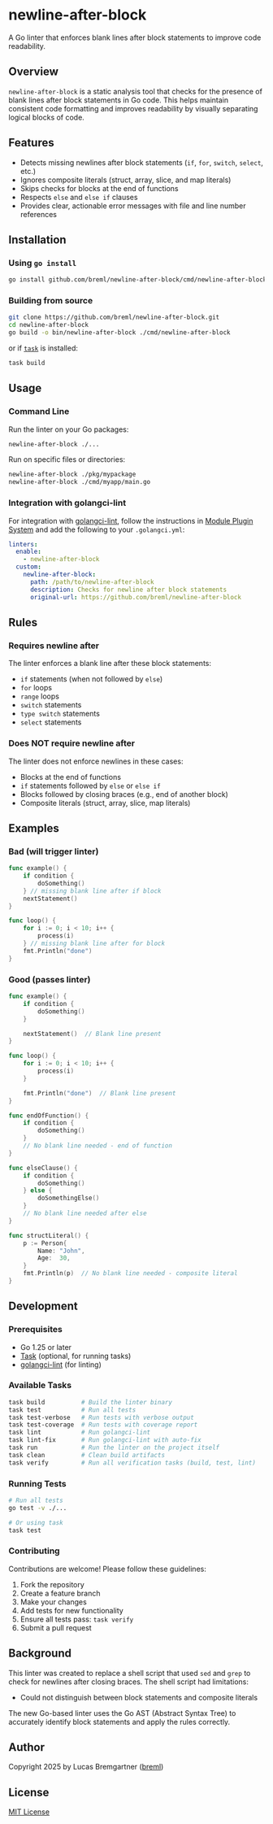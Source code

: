 # newline-after-block

A Go linter that enforces blank lines after block statements to improve code readability.

## Overview

`newline-after-block` is a static analysis tool that checks for the presence of blank lines after block statements in Go code. This helps maintain consistent code formatting and improves readability by visually separating logical blocks of code.

## Features

- Detects missing newlines after block statements (`if`, `for`, `switch`, `select`, etc.)
- Ignores composite literals (struct, array, slice, and map literals)
- Skips checks for blocks at the end of functions
- Respects `else` and `else if` clauses
- Provides clear, actionable error messages with file and line number references

## Installation

### Using `go install`

```bash
go install github.com/breml/newline-after-block/cmd/newline-after-block@latest
```

### Building from source

```bash
git clone https://github.com/breml/newline-after-block.git
cd newline-after-block
go build -o bin/newline-after-block ./cmd/newline-after-block
```

or if [`task`](https://taskfile.dev/) is installed:

```bash
task build
```

## Usage

### Command Line

Run the linter on your Go packages:

```bash
newline-after-block ./...
```

Run on specific files or directories:

```bash
newline-after-block ./pkg/mypackage
newline-after-block ./cmd/myapp/main.go
```

### Integration with golangci-lint

For integration with [golangci-lint](https://golangci-lint.run/), follow the instructions in
[Module Plugin System](https://golangci-lint.run/docs/plugins/module-plugins/) and add the following to your `.golangci.yml`:

```yaml
linters:
  enable:
    - newline-after-block
  custom:
    newline-after-block:
      path: /path/to/newline-after-block
      description: Checks for newline after block statements
      original-url: https://github.com/breml/newline-after-block
```

## Rules

### Requires newline after

The linter enforces a blank line after these block statements:

- `if` statements (when not followed by `else`)
- `for` loops
- `range` loops
- `switch` statements
- `type switch` statements
- `select` statements

### Does NOT require newline after

The linter does not enforce newlines in these cases:

- Blocks at the end of functions
- `if` statements followed by `else` or `else if`
- Blocks followed by closing braces (e.g., end of another block)
- Composite literals (struct, array, slice, map literals)

## Examples

### Bad (will trigger linter)

```go
func example() {
    if condition {
        doSomething()
    } // missing blank line after if block
    nextStatement()
}

func loop() {
    for i := 0; i < 10; i++ {
        process(i)
    } // missing blank line after for block
    fmt.Println("done")
}
```

### Good (passes linter)

```go
func example() {
    if condition {
        doSomething()
    }

    nextStatement()  // Blank line present
}

func loop() {
    for i := 0; i < 10; i++ {
        process(i)
    }

    fmt.Println("done")  // Blank line present
}

func endOfFunction() {
    if condition {
        doSomething()
    }
    // No blank line needed - end of function
}

func elseClause() {
    if condition {
        doSomething()
    } else {
        doSomethingElse()
    }
    // No blank line needed after else
}

func structLiteral() {
    p := Person{
        Name: "John",
        Age:  30,
    }
    fmt.Println(p)  // No blank line needed - composite literal
}
```

## Development

### Prerequisites

- Go 1.25 or later
- [Task](https://taskfile.dev/) (optional, for running tasks)
- [golangci-lint](https://golangci-lint.run/) (for linting)

### Available Tasks

```bash
task build          # Build the linter binary
task test           # Run all tests
task test-verbose   # Run tests with verbose output
task test-coverage  # Run tests with coverage report
task lint           # Run golangci-lint
task lint-fix       # Run golangci-lint with auto-fix
task run            # Run the linter on the project itself
task clean          # Clean build artifacts
task verify         # Run all verification tasks (build, test, lint)
```

### Running Tests

```bash
# Run all tests
go test -v ./...

# Or using task
task test
```

### Contributing

Contributions are welcome! Please follow these guidelines:

1. Fork the repository
2. Create a feature branch
3. Make your changes
4. Add tests for new functionality
5. Ensure all tests pass: `task verify`
6. Submit a pull request

## Background

This linter was created to replace a shell script that used `sed` and `grep` to check for newlines after closing braces. The shell script had limitations:

- Could not distinguish between block statements and composite literals

The new Go-based linter uses the Go AST (Abstract Syntax Tree) to accurately identify block statements and apply the rules correctly.

## Author

Copyright 2025 by Lucas Bremgartner ([breml](https://github.com/breml))

## License

[MIT License](LICENSE)
